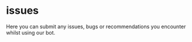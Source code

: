 # issues
Here you can submit any issues, bugs or recommendations you encounter whilst using our bot.
